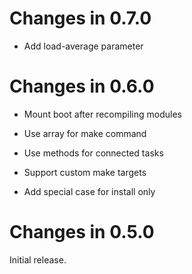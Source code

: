 # Changes in 0.7.0

-   Add load-average parameter

# Changes in 0.6.0

-   Mount boot after recompiling modules

-   Use array for make command

-   Use methods for connected tasks

-   Support custom make targets

-   Add special case for install only

# Changes in 0.5.0

Initial release.
